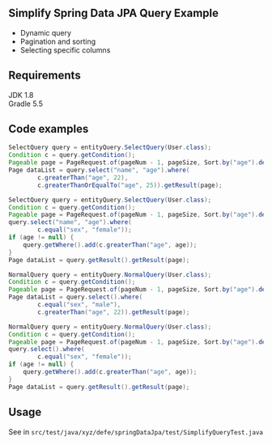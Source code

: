 ## Simplify Spring Data JPA Query Example
- Dynamic query
- Pagination and sorting
- Selecting specific columns  

## Requirements
JDK 1.8  
Gradle 5.5

## Code examples
```java
SelectQuery query = entityQuery.SelectQuery(User.class);
Condition c = query.getCondition();
Pageable page = PageRequest.of(pageNum - 1, pageSize, Sort.by("age").descending());
Page dataList = query.select("name", "age").where(
        c.greaterThan("age", 22),
        c.greaterThanOrEqualTo("age", 25)).getResult(page);
```

```java
SelectQuery query = entityQuery.SelectQuery(User.class);
Condition c = query.getCondition();
Pageable page = PageRequest.of(pageNum - 1, pageSize, Sort.by("age").descending());
query.select("name", "age").where(
        c.equal("sex", "female"));
if (age != null) {
    query.getWhere().add(c.greaterThan("age", age));
}
Page dataList = query.getResult().getResult(page);
```

```java
NormalQuery query = entityQuery.NormalQuery(User.class);
Condition c = query.getCondition();
Pageable page = PageRequest.of(pageNum - 1, pageSize, Sort.by("age").descending());
Page dataList = query.select().where(
        c.equal("sex", "male"),
        c.greaterThan("age", 22)).getResult(page);
```

```java
NormalQuery query = entityQuery.NormalQuery(User.class);
Condition c = query.getCondition();
Pageable page = PageRequest.of(pageNum - 1, pageSize, Sort.by("age").descending());
query.select().where(
        c.equal("sex", "female"));
if (age != null) {
    query.getWhere().add(c.greaterThan("age", age));
}
Page dataList = query.getResult().getResult(page);
```

## Usage
See in `src/test/java/xyz/defe/springDataJpa/test/SimplifyQueryTest.java`

